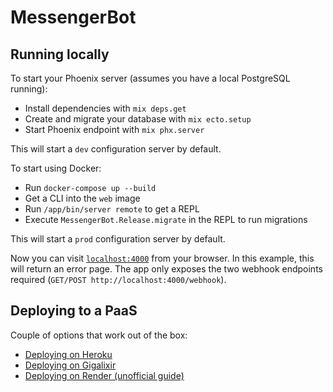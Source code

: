 # MessengerBot

## Running locally

To start your Phoenix server (assumes you have a local PostgreSQL running):

  * Install dependencies with `mix deps.get`
  * Create and migrate your database with `mix ecto.setup`
  * Start Phoenix endpoint with `mix phx.server`

This will start a `dev` configuration server by default.

To start using Docker:

  * Run `docker-compose up --build`
  * Get a CLI into the `web` image
  * Run `/app/bin/server remote` to get a REPL
  * Execute `MessengerBot.Release.migrate` in the REPL to run migrations

This will start a `prod` configuration server by default.

Now you can visit [`localhost:4000`](http://localhost:4000) from your browser.
In this example, this will return an error page. The app only exposes the two
webhook endpoints required (`GET/POST http://localhost:4000/webhook`).

## Deploying to a PaaS

Couple of options that work out of the box:

  * [Deploying on Heroku](https://hexdocs.pm/phoenix/heroku.html)
  * [Deploying on Gigalixir](https://hexdocs.pm/phoenix/gigalixir.html)
  * [Deploying on Render (unofficial guide)](https://dev.to/mrmurphy/deploying-elixir-to-render-com-1oja)
